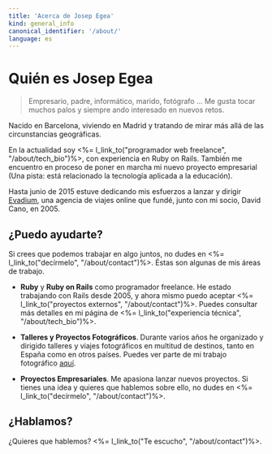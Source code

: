 ```yaml
---
title: 'Acerca de Josep Egea'
kind: general_info
canonical_identifier: '/about/'
language: es
---
```


# Quién es Josep Egea

> Empresario, padre, informático, marido, fotógrafo ... Me gusta tocar muchos palos y siempre ando interesado en nuevos retos.

Nacido en Barcelona, viviendo en Madrid y tratando de mirar más allá de las circunstancias geográficas.

En la actualidad soy <%= l_link_to("programador web freelance", "/about/tech_bio")%>, con experiencia en Ruby on Rails. También me encuentro en proceso de poner en marcha mi nuevo proyecto empresarial (Una pista: está relacionado la tecnología aplicada a la educación).

Hasta junio de 2015 estuve dedicando mis esfuerzos a lanzar y dirigir [Evadium](http://www.evadium.com), una agencia de viajes online que fundé, junto con mi socio, David Cano, en 2005.

## ¿Puedo ayudarte?

Si crees que podemos trabajar en algo juntos, no dudes en <%= l_link_to("decírmelo", "/about/contact")%>. Éstas son algunas de mis áreas de trabajo.

*	**Ruby** y **Ruby on Rails** como programador freelance. He estado trabajando con Rails desde 2005, y ahora mismo puedo aceptar <%= l_link_to("proyectos externos", "/about/contact")%>. Puedes consultar más detalles en mi página de <%= l_link_to("experiencia técnica", "/about/tech_bio")%>.

*	**Talleres y Proyectos Fotográficos**. Durante varios años he organizado y dirigido talleres y viajes fotográficos en multitud de destinos, tanto en España como en otros países. Puedes ver parte de mi trabajo fotográfico [aquí](https://www.flickr.com/photos/evadium/).

*	**Proyectos Empresariales**. Me apasiona lanzar nuevos proyectos. Si tienes una idea y quieres que hablemos sobre ello, no dudes en <%= l_link_to("decírmelo", "/about/contact")%>.

## ¿Hablamos?

¿Quieres que hablemos? <%= l_link_to("Te escucho", "/about/contact")%>.

